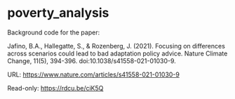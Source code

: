 # poverty_analysis
Background code for the paper:

Jafino, B.A., Hallegatte, S., & Rozenberg, J. (2021). Focusing on differences across scenarios could lead to bad adaptation policy advice. Nature Climate Change, 11(5), 394-396. doi:10.1038/s41558-021-01030-9.

URL: https://www.nature.com/articles/s41558-021-01030-9

Read-only: https://rdcu.be/ciK5Q
